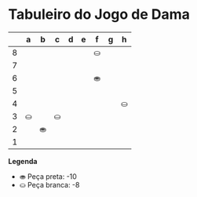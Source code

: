# Tabuleiro do Jogo de Dama

|   | a | b | c | d | e | f | g | h |
|---|---|---|---|---|---|---|---|---|
| 8 |   |   |   |   |   | ⛀ |   |  |
| 7 |   |   |   |   |   |   |   |   |
| 6 |   |   |    |   |   | ⛂ |   |   |
| 5 |  |   |   |   |    |   |    |   |
| 4 |   |  |   |   |   |   |   | ⛀ |
| 3 | ⛀ |   | ⛀ |   |   |   |   |   |
| 2 |   |  ⛂ |   |   |   |   |   |   |
| 1 |   |   |   |   |   |   |   |   |

**Legenda**

- ⛂ Peça preta:  -10
- ⛀ Peça branca: -8